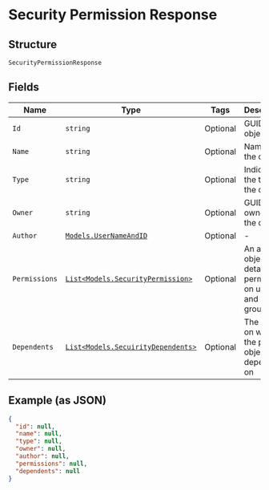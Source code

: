 
# Security Permission Response

## Structure

`SecurityPermissionResponse`

## Fields

| Name | Type | Tags | Description |
|  --- | --- | --- | --- |
| `Id` | `string` | Optional | GUID of the object |
| `Name` | `string` | Optional | Name of the object |
| `Type` | `string` | Optional | Indicates the type of the object |
| `Owner` | `string` | Optional | GUID of the owner of the object |
| `Author` | [`Models.UserNameAndID`](../../doc/models/user-name-and-id.md) | Optional | - |
| `Permissions` | [`List<Models.SecurityPermission>`](../../doc/models/security-permission.md) | Optional | An array of object with details of permission on users and user groups |
| `Dependents` | [`List<Models.SecuirityDependents>`](../../doc/models/secuirity-dependents.md) | Optional | The objects on which the primary object is dependent on |

## Example (as JSON)

```json
{
  "id": null,
  "name": null,
  "type": null,
  "owner": null,
  "author": null,
  "permissions": null,
  "dependents": null
}
```

